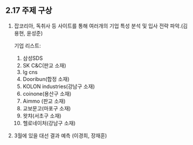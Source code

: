## 2.17 주제 구상

1. 잡코리아, 독취사 등 사이트를 통해 여러개의 기업 특성 분석 및 입사 전략 파악.(김용현, 윤성준)
   
   기업 리스트: 
   1. 삼성SDS
   2. SK C&C(판교 소재)
   3. lg cns
   4. Dooribun(합정 소재)
   5. KOLON industries(강남구 소재)
   6. coinone(용산구 소재)
   7. Aimmo (판교 소재)
   8. 교보문고(마포구 소재)
   9. 왓챠(서초구 소재)
   10. 헬로네이처(강남구 소재)
2. 3월에 있을 대선 결과 예측 (이경희, 장재훈)